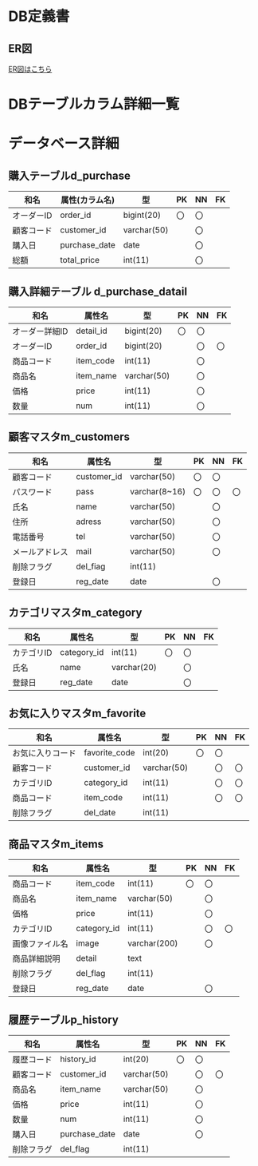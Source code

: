 # DB定義書
## ER図
[ER図はこちら](https://github.com/Aso2001207/Teamtamagokake/blob/main/DB/ER%E5%9B%B3.md)

# DBテーブルカラム詳細一覧

# データベース詳細

## 購入テーブルd_purchase
|和名|属性(カラム名)|型|PK|NN|FK|
|---|---|--|--|--|---|
|オーダーID|order_id|bigint(20)|〇|〇||
|顧客コード|customer_id|varchar(50)||〇||
|購入日|purchase_date|date||〇||
|総額|total_price|int(11)||〇||


## 購入詳細テーブル d_purchase_datail
|和名|属性名|型|PK|NN|FK|
|---|-----|--|--|--|--|
|オーダー詳細ID|detail_id|bigint(20)|〇|〇||
|オーダーID|order_id|bigint(20)||〇|〇|
|商品コード|item_code|int(11)||〇||
|商品名|item_name|varchar(50)||〇||
|価格|price|int(11)||〇||
|数量|num|int(11)||〇||

## 顧客マスタm_customers
|和名|属性名|型|PK|NN|FK|
|----|-----|--|--|--|--|
|顧客コード|customer_id|varchar(50)|〇|〇||
|パスワード|pass|varchar(8~16)|〇|〇|〇|
|氏名|name|varchar(50)||〇||
|住所|adress|varchar(50)||〇||
|電話番号|tel|varchar(50)||〇||
|メールアドレス|mail|varchar(50)||〇||
|削除フラグ|del_fiag|int(11)||||
|登録日|reg_date|date||〇||

## カテゴリマスタm_category
|和名|属性名|型|PK|NN|FK|
|----|-----|--|--|--|--|
|カテゴリID|category_id|int(11)|〇|〇||
|氏名|name|varchar(20)||〇||
|登録日|reg_date|date||〇||

## お気に入りマスタm_favorite
|和名|属性名|型|PK|NN|FK|
|----|-----|--|--|--|--|
|お気に入りコード|favorite_code|int(20)|〇|〇||
|顧客コード|customer_id|varchar(50)||〇|〇|
|カテゴリID|category_id|int(11)||〇|〇|
|商品コード|item_code|int(11)||〇|〇|
|削除フラグ|del_date|int(11)||||


## 商品マスタm_items
|和名|属性名|型|PK|NN|FK|
|---|-----|--|--|--|--|
|商品コード|item_code|int(11)|〇|〇||
|商品名|item_name|varchar(50)||〇||
|価格|price|int(11)||〇||
|カテゴリID|category_id|int(11)||〇|〇|
|画像ファイル名|image|varchar(200)||〇||
|商品詳細説明|detail|text||||
|削除フラグ|del_flag|int(11)||||
|登録日|reg_date|date||〇||

## 履歴テーブルp_history
|和名|属性名|型|PK|NN|FK|
|----|-----|--|--|--|--|
|履歴コード|history_id|int(20)|〇|〇||
|顧客コード|customer_id|varchar(50)||〇|〇|
|商品名|item_name|varchar(50)||〇||
|価格|price|int(11)||〇||
|数量|num|int(11)||〇||
|購入日|purchase_date|date||〇||
|削除フラグ|del_flag|int(11)||||




